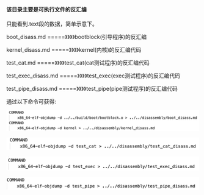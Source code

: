 #### 该目录主要是可执行文件的反汇编

只能看到.text段的数据，简单示意下。

boot_disass.md  =====》》》》bootblock(引导程序)的反汇编

kernel_disass.md   =====》》》》kernel(内核)的反汇编代码

test_cat.md =====》》》》test_cat(cat测试程序)的反汇编代码

test_exec_disass.md =====》》》》test_exec(exec测试程序)的反汇编代码

test_pipe_disass.md =====》》》》test_pipe(pipe测试程序)的反汇编代码

通过以下命令可获得:

![image-20201231143254582](readme.assets/image-20201231143254582.png)

![image-20201231143309533](readme.assets/image-20201231143309533.png)

![image-20201231143320631](readme.assets/image-20201231143320631.png)

![image-20201231143332349](readme.assets/image-20201231143332349.png)

